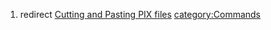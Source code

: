 1.  redirect [Cutting and Pasting PIX
    files](Cutting_and_Pasting_PIX_files.md)
    [category:Commands](category:Commands.md)
